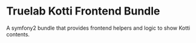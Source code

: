 Truelab Kotti Frontend Bundle
=============================

A symfony2 bundle that provides frontend helpers and logic to show Kotti contents.
